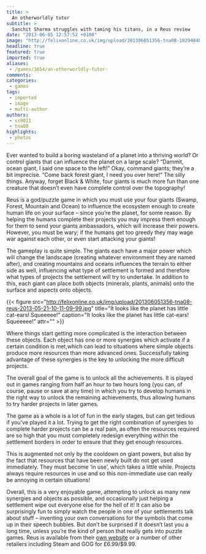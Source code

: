 ```yaml
---
title: >
  An otherworldly tutor
subtitle: >
  Sanchit Sharma struggles with taming his titans, in a Reus review
date: "2013-06-05 12:57:52 +0100"
image: "http://felixonline.co.uk/img/upload/201306051356-tna08-1029484828.jpg"
headline: true
featured: true
imported: true
aliases:
 - /games/3654/an-otherworldly-tutor-
comments:
categories:
 - games
tags:
 - imported
 - image
 - multi-author
authors:
 - ss9011
 - tna08
highlights:
 - photos
---
```


Ever wanted to build a boring wasteland of a planet into a thriving world? Or control giants that can influence the planet on a large scale? “Dammit, ocean giant, I said one space to the left!” Okay, command giants; they’re a bit imprecise. “Come back forest giant, I need you over here!” The silly things. Anyway, forget Black & White, four giants is much more fun than one creature that doesn’t even have complete control over the topography!

Reus is a god/puzzle game in which you must use your four giants (Swamp, Forest, Mountain and Ocean) to influence the ecosystem enough to create human life on your surface – since you’re the planet, for some reason. By helping the humans complete their projects you may impress them enough for them to send your giants ambassadors, which will increase their powers. However, you must be wary; if the humans get too greedy they may wage war against each other, or even start attacking your giants!

The gameplay is quite simple. The giants each have a major power which will change the landscape (creating whatever environment they are named after), and creating mountains and oceans influences the terrain to either side as well, influencing what type of settlement is formed and therefore what types of projects the settlement will try to undertake. In addition to this, each giant can place both objects (minerals, plants, animals) onto the surface and aspects onto objects.

{{< figure src="http://felixonline.co.uk/img/upload/201306051356-tna08-reus-2013-05-21-10-11-09-99.jpg" title="It looks like the planet has little cat-ears! Squeeeee!" caption="It looks like the planet has little cat-ears! Squeeeee!" attr="" >}}

Where things start getting more complicated is the interaction between these objects. Each object has one or more synergies which activate if a certain condition is met,which can lead to situations where simple objects produce more resources than more advanced ones. Successfully taking advantage of these synergies is the key to unlocking the more difficult projects.

The overall goal of the game is to unlock all the achievements. It is played out in games ranging from half an hour to two hours long (you can, of course, pause or save at any time) in which you try to develop humans in the right way to unlock the remaining achievements, thus allowing humans to try harder projects in later games.

The game as a whole is a lot of fun in the early stages, but can get tedious if you’ve played it a lot. Trying to get the right combination of synergies to complete harder projects can be a real pain, as often the resources required are so high that you must completely redesign everything within the settlement borders in order to ensure that they get enough resources.

This is augmented not only by the cooldown on giant powers, but also by the fact that resources that have been newly built do not get used immediately. They must become ‘in use’, which takes a little while. Projects always require resources in use and so this non-immediate use can really be annoying in certain situations!

Overall, this is a very enjoyable game, attempting to unlock as many new synergies and objects as possible, and occasionally just helping a settlement wipe out everyone else for the hell of it! It can also be surprisingly fun to simply watch the people in one of your settlements talk about stuff – inventing your own conversations for the symbols that come up in their speech bubbles. But don’t be surprised if it doesn’t last you a long time, unless you’re the kind of person that really gets into puzzle games. Reus is available from their [own website](http://www.reusgame.com/) or a number of other retailers including Steam and GOG for £6.99/$9.99.
